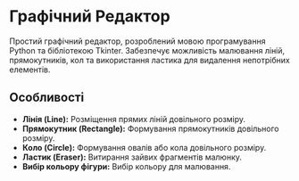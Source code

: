 # Графічний Редактор

Простий графічний редактор, розроблений мовою програмування Python та бібліотекою Tkinter. Забезпечує можливість малювання ліній, прямокутників, кол та використання ластика для видалення непотрібних елементів.

## Особливості

- **Лінія (Line):** Розміщення прямих ліній довільного розміру.
- **Прямокутник (Rectangle):** Формування прямокутників довільного розміру.
- **Коло (Circle):** Формування овалів або кола довільного розміру.
- **Ластик (Eraser):** Витирання зайвих фрагментів малюнку.
- **Вибір кольору фігури:** Вибір кольору для малювання.


